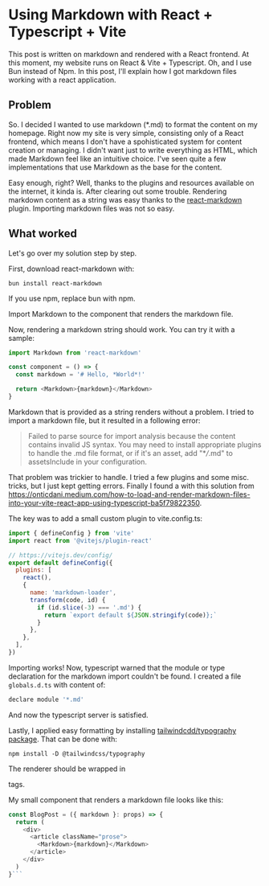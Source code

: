 # Using Markdown with React + Typescript + Vite

This post is written on markdown and rendered with a React frontend. At this moment, my website runs on React & Vite + Typescript. Oh, and I use Bun instead of Npm. In this post, I'll explain how I got markdown files working with a react application.

## Problem

So. I decided I wanted to use markdown (\*.md) to format the content on my homepage. Right now my site is very simple, consisting only of a React frontend, which means I don't have a spohisticated system for content creation or managing. I didn't want just to write everything as HTML, which made Markdown feel like an intuitive choice. I've seen quite a few implementations that use Markdown as the base for the content.

Easy enough, right? Well, thanks to the plugins and resources available on the internet, it kinda is. After clearing out some trouble. Rendering markdown content as a string was easy thanks to the [react-markdown](https://github.com/remarkjs/react-markdown) plugin. Importing markdown files was not so easy.

## What worked

Let's go over my solution step by step.

First, download react-markdown with:

```
bun install react-markdown
```

If you use npm, replace bun with npm.

Import Markdown to the component that renders the markdown file.

Now, rendering a markdown string should work. You can try it with a sample:

```javascript
import Markdown from 'react-markdown'

const component = () => {
  const markdown = '# Hello, *World*!'

  return <Markdown>{markdown}</Markdown>
}
```

Markdown that is provided as a string renders without a problem. I tried to import a markdown file, but it resulted in a following error:

> Failed to parse source for import analysis because the content contains invalid JS syntax. You may need to install appropriate plugins to handle the .md file format, or if it's an asset, add "\*_/_.md" to assetsInclude in your configuration.

That problem was trickier to handle. I tried a few plugins and some misc. tricks, but I just kept getting errors. Finally I found a with this solution from https://onticdani.medium.com/how-to-load-and-render-markdown-files-into-your-vite-react-app-using-typescript-ba5f79822350.

The key was to add a small custom plugin to vite.config.ts:

```javascript
import { defineConfig } from 'vite'
import react from '@vitejs/plugin-react'

// https://vitejs.dev/config/
export default defineConfig({
  plugins: [
    react(),
    {
      name: 'markdown-loader',
      transform(code, id) {
        if (id.slice(-3) === '.md') {
          return `export default ${JSON.stringify(code)};`
        }
      },
    },
  ],
})
```

Importing works! Now, typescript warned that the module or type declaration for the markdown import couldn't be found. I created a file `globals.d.ts` with content of:

```javascript
declare module '*.md'
```

And now the typescript server is satisfied.

Lastly, I applied easy formatting by installing [tailwindcdd/typography package](https://tailwindcss.com/docs/typography-plugin#installation). That can be done with:

```
npm install -D @tailwindcss/typography
```

The renderer should be wrapped in <article> tags.

My small component that renders a markdown file looks like this:

````javascript
const BlogPost = ({ markdown }: props) => {
  return (
    <div>
      <article className="prose">
        <Markdown>{markdown}</Markdown>
      </article>
    </div>
  )
}```
````

